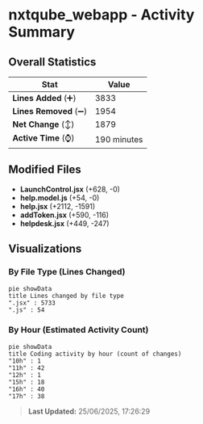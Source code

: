 # nxtqube_webapp - Activity Summary 

## Overall Statistics

| Stat                   | Value                                                             |
| ---------------------- | ----------------------------------------------------------------- |
| **Lines Added** (➕)   | 3833                                          |
| **Lines Removed** (➖) | 1954                                        |
| **Net Change** (↕)    | 1879                |
| **Active Time** (⌚)   | 190 minutes |


## Modified Files
- **LaunchControl.jsx** (+628, -0)
- **help.model.js** (+54, -0)
- **help.jsx** (+2112, -1591)
- **addToken.jsx** (+590, -116)
- **helpdesk.jsx** (+449, -247)

## Visualizations

### By File Type (Lines Changed)

```mermaid
pie showData
title Lines changed by file type
".jsx" : 5733
".js" : 54
```

### By Hour (Estimated Activity Count)

```mermaid
pie showData
title Coding activity by hour (count of changes)
"10h" : 1
"11h" : 42
"12h" : 1
"15h" : 18
"16h" : 40
"17h" : 38
```


> **Last Updated:** 25/06/2025, 17:26:29